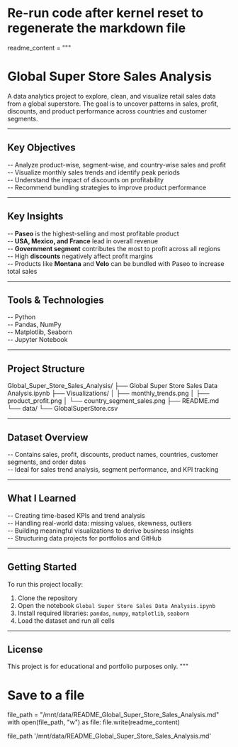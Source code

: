 # Re-run code after kernel reset to regenerate the markdown file

readme_content = """
# Global Super Store Sales Analysis

A data analytics project to explore, clean, and visualize retail sales data from a global superstore. The goal is to uncover patterns in sales, profit, discounts, and product performance across countries and customer segments.

---

## **Key Objectives**

-- Analyze product-wise, segment-wise, and country-wise sales and profit  
-- Visualize monthly sales trends and identify peak periods  
-- Understand the impact of discounts on profitability  
-- Recommend bundling strategies to improve product performance  

---

## **Key Insights**

-- **Paseo** is the highest-selling and most profitable product  
-- **USA, Mexico, and France** lead in overall revenue  
-- **Government segment** contributes the most to profit across all regions  
-- High **discounts** negatively affect profit margins  
-- Products like **Montana** and **Velo** can be bundled with Paseo to increase total sales  

---

## **Tools & Technologies**

-- Python  
-- Pandas, NumPy  
-- Matplotlib, Seaborn  
-- Jupyter Notebook  

---

## **Project Structure**

Global_Super_Store_Sales_Analysis/
├── Global Super Store Sales Data Analysis.ipynb
├── Visualizations/
│ ├── monthly_trends.png
│ ├── product_profit.png
│ └── country_segment_sales.png
├── README.md
└── data/
└── GlobalSuperStore.csv


---

## **Dataset Overview**

-- Contains sales, profit, discounts, product names, countries, customer segments, and order dates  
-- Ideal for sales trend analysis, segment performance, and KPI tracking  

---

## **What I Learned**

-- Creating time-based KPIs and trend analysis  
-- Handling real-world data: missing values, skewness, outliers  
-- Building meaningful visualizations to derive business insights  
-- Structuring data projects for portfolios and GitHub  

---

## **Getting Started**

To run this project locally:

1. Clone the repository  
2. Open the notebook `Global Super Store Sales Data Analysis.ipynb`  
3. Install required libraries: `pandas`, `numpy`, `matplotlib`, `seaborn`  
4. Load the dataset and run all cells  

---

## **License**

This project is for educational and portfolio purposes only.
"""

# Save to a file
file_path = "/mnt/data/README_Global_Super_Store_Sales_Analysis.md"
with open(file_path, "w") as file:
    file.write(readme_content)

file_path
'/mnt/data/README_Global_Super_Store_Sales_Analysis.md'
